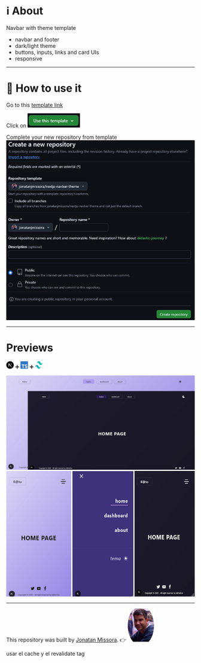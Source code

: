 # ℹ️ About 
Navbar with theme template
  - navbar and footer
  - dark/light theme
  - buttons, inputs, links and card UIs
  - responsive

****************************

# 💯 How to use it

Go to this [template link](https://github.com/jonatanjmissora/nextjs-navbar-theme)

Click on <img src="/public/template-btn.webp" alt="template-icon image"/>

Complete your new repository from template
<img src="/public/template-preferences.webp" alt="template-preferences image"/>

****************************

# Previews

<img src="/public/nextjs-icon.svg" alt="nextjs image" width="20px" height="20px" /> ➕ <img src="/public/typescript-icon.svg" alt="typescript image" width="20px" height="20px" /> ➕ <img src="/public/tailwindcss-icon.svg" alt="tailwind image" width="20px" height="20px" /> 


![alt text](/public/preview-desktop.webp "preview image repository")
![alt text](/public/preview-mobil.webp "preview image repository")


****************************

This repository was built by [Jonatan Missora](https://github.com/jonatanjmissora).  👉  <img src="/public/avatar.png" width="70px" height="auto" alt="avatar image"/>


usar el cache y el revalidate tag